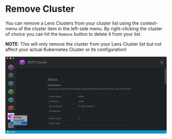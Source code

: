 # Remove Cluster

You can remove a Lens Clusters from your cluster list using the context-menu of the cluster item in the left-side menu. By right-clicking the cluster of choice you can hit the `Remove` button to delete it from your list. 

**NOTE**: This will only remove the cluster from your Lens Cluster list but not affect your actual Kubernetes Cluster or its configuration!

![Remove Cluster](images/remove-cluster.png)